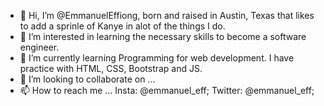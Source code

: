 - 👋 Hi, I’m @EmmanuelEffiong, born and raised in Austin, Texas that likes to add a sprinle of Kanye in alot of the things I do.
- 👀 I’m interested in learning the necessary skills to become a software engineer.
- 🌱 I’m currently learning Programming for web development. I have practice with HTML, CSS, Bootstrap and JS.
- 💞️ I’m looking to collaborate on ...
- 📫 How to reach me ... Insta: @emmanuel_eff; Twitter: @emmanuel_eff;

<!---
EmmanuelEffiong/EmmanuelEffiong is a ✨ special ✨ repository because its `README.md` (this file) appears on your GitHub profile.
You can click the Preview link to take a look at your changes.
--->
